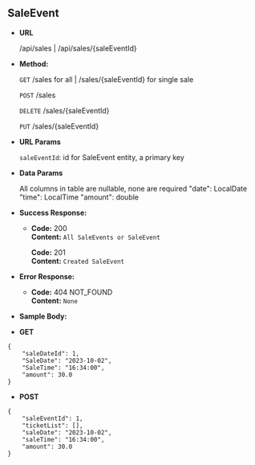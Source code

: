 **SaleEvent**
----

* **URL**

  /api/sales | /api/sales/{saleEventId}

* **Method:**
  
  `GET` /sales for all | /sales/{saleEventId} for single sale
  
  `POST` /sales
  
  `DELETE` /sales/{saleEventId}
  
  `PUT` /sales/{saleEventId}
  
*  **URL Params**

   `saleEventId`: id for SaleEvent entity, a primary key

* **Data Params**

  All columns in table are nullable, none are required
    "date": LocalDate
    "time": LocalTime
    "amount": double 



* **Success Response:**
  
  * **Code:** 200 <br />
    **Content:** `All SaleEvents or SaleEvent`

    **Code:** 201 <br />
    **Content:** `Created SaleEvent`
 
* **Error Response:**

  * **Code:** 404 NOT_FOUND <br />
    **Content:** `None`

* **Sample Body:**

* **GET**
```
{
    "saleDateId": 1,
    "SaleDate": "2023-10-02",
    "SaleTime": "16:34:00",
    "amount": 30.0
}
```

* **POST**
```
{
    "saleEventId": 1,
    "ticketList": [],
    "saleDate": "2023-10-02",
    "saleTime": "16:34:00",
    "amount": 30.0
}
```